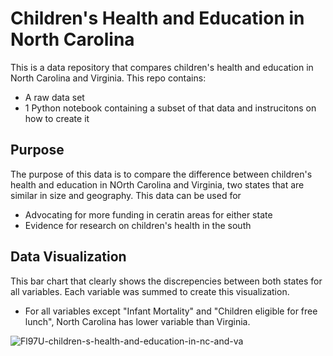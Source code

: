 # **Children's Health and Education in North Carolina**
This is a data repository that compares children's health and education in North Carolina and Virginia. This repo contains:
- A raw data set
- 1 Python notebook containing a subset of that data and instrucitons on how to create it
## Purpose
The purpose of this data is to compare the difference between children's health and education in NOrth Carolina and Virginia, two states that are similar in size and geography. This data can be used for 
- Advocating for more funding in ceratin areas for either state
- Evidence for research on children's health in the south
## Data Visualization
This bar chart that clearly shows the discrepencies between both states for all variables. Each variable was summed to create this visualization.
- For all variables except "Infant Mortality" and "Children eligible for free lunch", North Carolina has lower variable than Virginia.

![Fl97U-children-s-health-and-education-in-nc-and-va](https://github.com/user-attachments/assets/e28efa1a-75b7-4f37-b06c-249913367e3b)
